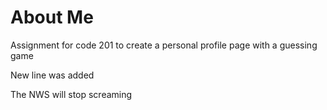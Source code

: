 # About Me
Assignment for code 201 to create a personal profile page with a guessing game

New line was added

The NWS will stop screaming
